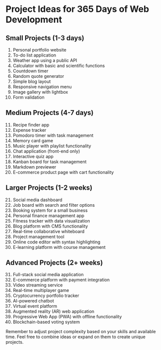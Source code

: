 # Project Ideas for 365 Days of Web Development

## Small Projects (1-3 days)
1. Personal portfolio website
2. To-do list application
3. Weather app using a public API
4. Calculator with basic and scientific functions
5. Countdown timer
6. Random quote generator
7. Simple blog layout
8. Responsive navigation menu
9. Image gallery with lightbox
10. Form validation

## Medium Projects (4-7 days)
11. Recipe finder app
12. Expense tracker
13. Pomodoro timer with task management
14. Memory card game
15. Music player with playlist functionality
16. Chat application (front-end only)
17. Interactive quiz app
18. Kanban board for task management
19. Markdown previewer
20. E-commerce product page with cart functionality

## Larger Projects (1-2 weeks)
21. Social media dashboard
22. Job board with search and filter options
23. Booking system for a small business
24. Personal finance management app
25. Fitness tracker with data visualization
26. Blog platform with CMS functionality
27. Real-time collaborative whiteboard
28. Project management tool
29. Online code editor with syntax highlighting
30. E-learning platform with course management

## Advanced Projects (2+ weeks)
31. Full-stack social media application
32. E-commerce platform with payment integration
33. Video streaming service
34. Real-time multiplayer game
35. Cryptocurrency portfolio tracker
36. AI-powered chatbot
37. Virtual event platform
38. Augmented reality (AR) web application
39. Progressive Web App (PWA) with offline functionality
40. Blockchain-based voting system

Remember to adjust project complexity based on your skills and available time. Feel free to combine ideas or expand on them to create unique projects.